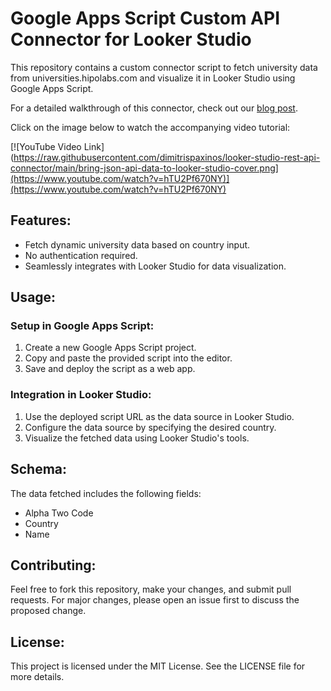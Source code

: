 # Google Apps Script Custom API Connector for Looker Studio

This repository contains a custom connector script to fetch university data from universities.hipolabs.com and visualize it in Looker Studio using Google Apps Script.

For a detailed walkthrough of this connector, check out our [blog post](https://apptivasoftware.com/blog/bringing-json-data-from-an-api-into-looker-studio/).

Click on the image below to watch the accompanying video tutorial:

[![YouTube Video Link](https://raw.githubusercontent.com/dimitrispaxinos/looker-studio-rest-api-connector/main/bring-json-api-data-to-looker-studio-cover.png](https://www.youtube.com/watch?v=hTU2Pf670NY)](https://www.youtube.com/watch?v=hTU2Pf670NY)


## Features:
- Fetch dynamic university data based on country input.
- No authentication required.
- Seamlessly integrates with Looker Studio for data visualization.

## Usage:
### Setup in Google Apps Script:
1. Create a new Google Apps Script project.
2. Copy and paste the provided script into the editor.
3. Save and deploy the script as a web app.

### Integration in Looker Studio:
1. Use the deployed script URL as the data source in Looker Studio.
2. Configure the data source by specifying the desired country.
3. Visualize the fetched data using Looker Studio's tools.

## Schema:
The data fetched includes the following fields:
- Alpha Two Code
- Country
- Name

## Contributing:
Feel free to fork this repository, make your changes, and submit pull requests. For major changes, please open an issue first to discuss the proposed change.

## License:
This project is licensed under the MIT License. See the LICENSE file for more details.
